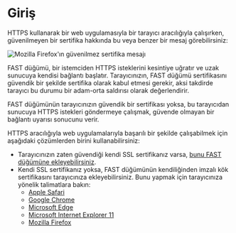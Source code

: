 [link-node-installation]:       install-certificate-on-fast-node.md
[link-safari-ssl]:              browsers-ssl/safari-ssl.md
[link-chrome-ssl]:              browsers-ssl/chrome-ssl.md
[link-edge-ssl]:                browsers-ssl/edge-ssl.md
[link-ie11-ssl]:                browsers-ssl/ie11-ssl.md
[link-firefox-ssl]:             browsers-ssl/firefox-ssl.md

[img-insecure-connection]:      ../../images/fast/qsg/common/deployment/11-qsg-fast-inst-untrusted-cert.png

# Giriş

HTTPS kullanarak bir web uygulamasıyla bir tarayıcı aracılığıyla çalışırken, güvenilmeyen bir sertifika hakkında bu veya benzer bir mesaj görebilirsiniz:

![Mozilla Firefox'ın güvenilmez sertifika mesajı][img-insecure-connection]

FAST düğümü, bir istemciden HTTPS isteklerini kesintiye uğratır ve uzak sunucuya kendisi bağlantı başlatır. Tarayıcınızın, FAST düğümü sertifikasını güvendik bir şekilde sertifika olarak kabul etmesi gerekir, aksi takdirde tarayıcı bu durumu bir adam-orta saldırısı olarak değerlendirir.  

FAST düğümünün tarayıcınızın güvendik bir sertifikası yoksa, bu tarayıcıdan sunucuya HTTPS istekleri göndermeye çalışmak, güvende olmayan bir bağlantı uyarısı sonucunu verir.

HTTPS aracılığıyla web uygulamalarıyla başarılı bir şekilde çalışabilmek için aşağıdaki çözümlerden birini kullanabilirsiniz:
* Tarayıcınızın zaten güvendiği kendi SSL sertifikanız varsa, [bunu FAST düğümüne ekleyebilirsiniz][link-node-installation].
* Kendi SSL sertifikanız yoksa, FAST düğümünün kendiliğinden imzalı kök sertifikasını tarayıcınıza ekleyebilirsiniz. Bunu yapmak için tarayıcınıza yönelik talimatlara bakın:
    * [Apple Safari][link-safari-ssl]
    * [Google Chrome][link-chrome-ssl]
    * [Microsoft Edge][link-edge-ssl]
    * [Microsoft Internet Explorer 11][link-ie11-ssl]
    * [Mozilla Firefox][link-firefox-ssl]